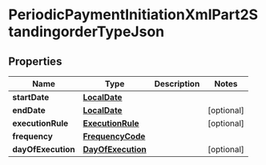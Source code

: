 # PeriodicPaymentInitiationXmlPart2StandingorderTypeJson

## Properties
Name | Type | Description | Notes
------------ | ------------- | ------------- | -------------
**startDate** | [**LocalDate**](LocalDate.md) |  | 
**endDate** | [**LocalDate**](LocalDate.md) |  |  [optional]
**executionRule** | [**ExecutionRule**](ExecutionRule.md) |  |  [optional]
**frequency** | [**FrequencyCode**](FrequencyCode.md) |  | 
**dayOfExecution** | [**DayOfExecution**](DayOfExecution.md) |  |  [optional]
